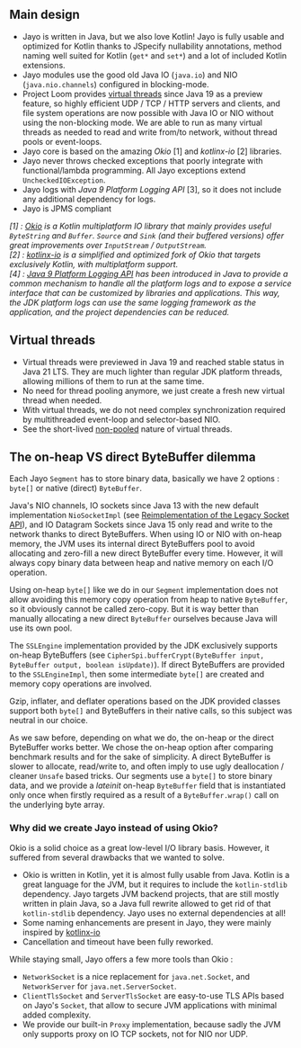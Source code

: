 ## Main design
* Jayo is written in Java, but we also love Kotlin! Jayo is fully usable and optimized for Kotlin thanks to JSpecify
nullability annotations, method naming well suited for Kotlin (`get*` and `set*`) and a lot of included Kotlin extensions.
* Jayo modules use the good old Java IO (`java.io`) and NIO (`java.nio.channels`) configured in blocking-mode.
* Project Loom provides [virtual threads](https://openjdk.org/jeps/425) since Java 19 as a preview feature, so highly
efficient UDP / TCP / HTTP servers and clients, and file system operations are now possible with Java IO or NIO without
using the non-blocking mode. We are able to run as many virtual threads as needed to read and write from/to network,
without thread pools or event-loops.
* Jayo core is based on the amazing *Okio* [1] and *kotlinx-io* [2] libraries.
* Jayo never throws checked exceptions that poorly integrate with functional/lambda programming. All Jayo exceptions
extend `UncheckedIOException`.
* Jayo logs with *Java 9 Platform Logging API* [3], so it does not include any additional dependency for logs.
* Jayo is JPMS compliant

_[1] : [Okio](https://square.github.io/okio/) is a Kotlin multiplatform IO library that mainly provides useful
`ByteString` and `Buffer`. `Source` and `Sink` (and their buffered versions) offer great improvements over `InputStream`
/ `OutputStream`. \
[2] : [kotlinx-io](https://github.com/Kotlin/kotlinx-io) is a simplified and optimized fork of Okio that targets
exclusively Kotlin, with multiplatform support. \
[4] : [Java 9 Platform Logging API](https://www.baeldung.com/java-9-logging-api) has been introduced in Java to provide
a common mechanism to handle all the platform logs and to expose a service interface that can be customized by libraries
and applications. This way, the JDK platform logs can use the same logging framework as the application, and the project
dependencies can be reduced._

## Virtual threads

* Virtual threads were previewed in Java 19 and reached stable status in Java 21 LTS. They are much lighter than regular
JDK platform threads, allowing millions of them to run at the same time.
* No need for thread pooling anymore, we just create a fresh new virtual thread when needed.
* With virtual threads, we do not need complex synchronization required by multithreaded event-loop and selector-based
NIO.
* See the short-lived [non-pooled](https://openjdk.org/jeps/425#Do-not-pool-virtual-threads) nature of virtual threads.

## The on-heap VS direct ByteBuffer dilemma

Each Jayo `Segment` has to store binary data, basically we have 2 options : `byte[]` or native (direct) `ByteBuffer`.

Java's NIO channels, IO sockets since Java 13 with the new default implementation `NioSocketImpl` (see
[Reimplementation of the Legacy Socket API](https://openjdk.org/jeps/353)), and IO Datagram Sockets since Java 15 only
read and write to the network thanks to direct ByteBuffers. When using IO or NIO with on-heap memory, the JVM uses
its internal direct ByteBuffers pool to avoid allocating and zero-fill a new direct ByteBuffer every time. However, it
will always copy binary data between heap and native memory on each I/O operation.

Using on-heap `byte[]` like we do in our `Segment` implementation does not allow avoiding this memory copy
operation from heap to native `ByteBuffer`, so it obviously cannot be called zero-copy. But it is way better than
manually allocating a new direct `ByteBuffer` ourselves because Java will use its own pool.

The `SSLEngine` implementation provided by the JDK exclusively supports on-heap ByteBuffers (see
`CipherSpi.bufferCrypt(ByteBuffer input, ByteBuffer output, boolean isUpdate)`). If direct ByteBuffers are provided to
the `SSLEngineImpl`, then some intermediate `byte[]` are created and memory copy operations are involved.

Gzip, inflater, and deflater operations based on the JDK provided classes support both `byte[]` and ByteBuffers in their
native calls, so this subject was neutral in our choice.

As we saw before, depending on what we do, the on-heap or the direct ByteBuffer works better. We chose the on-heap
option after comparing benchmark results and for the sake of simplicity. A direct ByteBuffer is slower to allocate,
read/write to, and often imply to use ugly deallocation / cleaner `Unsafe` based tricks.
Our segments use a `byte[]` to store binary data, and we provide a *lateinit* on-heap `ByteBuffer` field that is
instantiated only once when firstly required as a result of a `ByteBuffer.wrap()` call on the underlying byte array.

### Why did we create Jayo instead of using Okio?

Okio is a solid choice as a great low-level I/O library basis. However, it suffered from several drawbacks that we
wanted to solve.
* Okio is written in Kotlin, yet it is almost fully usable from Java. Kotlin is a great language for the JVM, but it
requires to include the `kotlin-stdlib` dependency. Jayo targets JVM backend projects, that are still mostly written in
plain Java, so a Java full rewrite allowed to get rid of that `kotlin-stdlib` dependency. Jayo uses no external
dependencies at all!
* Some naming enhancements are present in Jayo, they were mainly inspired by [kotlinx-io](https://github.com/Kotlin/kotlinx-io)
* Cancellation and timeout have been fully reworked.

While staying small, Jayo offers a few more tools than Okio : 
* `NetworkSocket` is a nice replacement for `java.net.Socket`, and `NetworkServer` for `java.net.ServerSocket`.
* `ClientTlsSocket` and `ServerTlsSocket` are easy-to-use TLS APIs based on Jayo's `Socket`, that allow to secure JVM
applications with minimal added complexity.
* We provide our built-in `Proxy` implementation, because sadly the JVM only supports proxy on IO TCP sockets, not for
NIO nor UDP.
